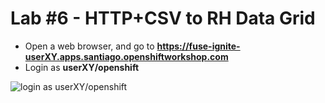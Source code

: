 # Lab \#6 - HTTP+CSV to RH Data Grid

* Open a web browser, and go to **https://fuse-ignite-userXY.apps.santiago.openshiftworkshop.com**
* Login as **userXY/openshift**

![login as userXY/openshift](../.gitbook/assets/image%20%2867%29.png)

